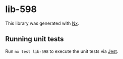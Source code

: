# lib-598

This library was generated with [Nx](https://nx.dev).

## Running unit tests

Run `nx test lib-598` to execute the unit tests via [Jest](https://jestjs.io).
